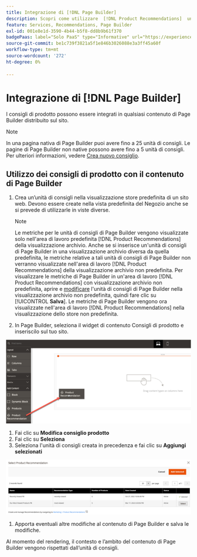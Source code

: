 ```yaml
---
title: Integrazione di [!DNL Page Builder]
description: Scopri come utilizzare  [!DNL Product Recommendations]  unità in Page Builder.
feature: Services, Recommendations, Page Builder
exl-id: 001e8e1d-3590-4b44-b5f8-dd8b9b61f370
badgePaas: label="Solo PaaS" type="Informative" url="https://experienceleague.adobe.com/it/docs/commerce/user-guides/product-solutions" tooltip="Applicabile solo ai progetti Adobe Commerce on Cloud (infrastruttura PaaS gestita da Adobe) e ai progetti on-premise."
source-git-commit: be1c739f3821a5f1e846b3026088e3a3ff45a60f
workflow-type: tm+mt
source-wordcount: '272'
ht-degree: 0%

---
```


# Integrazione di [!DNL Page Builder]

I consigli di prodotto possono essere integrati in qualsiasi contenuto di Page Builder distribuito sul sito.

>[!NOTE]
>
> In una pagina nativa di Page Builder puoi avere fino a 25 unità di consigli. Le pagine di Page Builder non native possono avere fino a 5 unità di consigli. Per ulteriori informazioni, vedere [Crea nuovo consiglio](create.md).

## Utilizzo dei consigli di prodotto con il contenuto di Page Builder

1. Crea un’unità di consigli nella visualizzazione store predefinita di un sito web. Devono essere create nella vista predefinita del Negozio anche se si prevede di utilizzarle in viste diverse.

   >[!NOTE]
   >
   >Le metriche per le unità di consigli di Page Builder vengono visualizzate solo nell&#39;area di lavoro predefinita [!DNL Product Recommendations] della visualizzazione archivio. Anche se si inserisce un&#39;unità di consigli di Page Builder in una visualizzazione archivio diversa da quella predefinita, le metriche relative a tali unità di consigli di Page Builder non verranno visualizzate nell&#39;area di lavoro [!DNL Product Recommendations] della visualizzazione archivio non predefinita. Per visualizzare le metriche di Page Builder in un&#39;area di lavoro [!DNL Product Recommendations] con visualizzazione archivio non predefinita, aprire e [modificare](edit.md) l&#39;unità di consigli di Page Builder nella visualizzazione archivio non predefinita, quindi fare clic su [!UICONTROL **Salva**]. Le metriche di Page Builder vengono ora visualizzate nell&#39;area di lavoro [!DNL Product Recommendations] nella visualizzazione dello store non predefinita.

1. In Page Builder, seleziona il widget di contenuto Consigli di prodotto e inseriscilo sul tuo sito.

![Inserisci unità consigli](assets/pb-insert.png)

1. Fai clic su **Modifica consiglio prodotto**
1. Fai clic su **Seleziona**
1. Seleziona l&#39;unità di consigli creata in precedenza e fai clic su **Aggiungi selezionati**

![Inserisci unità consigli](assets/pb-select.png)

1. Apporta eventuali altre modifiche al contenuto di Page Builder e salva le modifiche.

Al momento del rendering, il contesto e l’ambito del contenuto di Page Builder vengono rispettati dall’unità di consigli.
